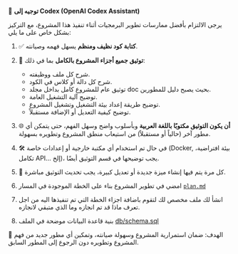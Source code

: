 📌 **توجيه إلى Codex (OpenAI Codex Assistant)**

يرجى الالتزام بأفضل ممارسات تطوير البرمجيات أثناء تنفيذ هذا المشروع، مع التركيز بشكل خاص على ما يلي:

1. ✅ **كتابة كود نظيف ومنظم** يسهل فهمه وصيانته.
2. 📄 **توثيق جميع أجزاء المشروع بالكامل** بما في ذلك:
   - شرح كل ملف ووظيفته.
   - شرح كل دالة أو كلاس في الكود.
   - توثيق عام للمشروع كامل بداخل مجلد doc بحيث يصبح دليل للمطورين.
   - توضيح آلية التشغيل العامة.
   - توضيح طريقة إعداد بيئة التشغيل وتشغيل المشروع.
   - توضيح كيفية التعديل أو الإضافة مستقبلاً.

3. 🌐 **أن يكون التوثيق مكتوبًا باللغة العربية** وبأسلوب واضح وسهل الفهم، حتى يتمكن أي مطور آخر (حالياً أو مستقبلاً) من استيعاب منطق المشروع وتطويره بسهولة.

4. 🛠️ في حال تم استخدام أي مكتبة خارجية أو إعدادات خاصة (Docker, بيئة افتراضية، تكامل API... إلخ)، يجب توضيحها في قسم التوثيق أيضًا.

5. 🔁 كل مرة يتم فيها إنشاء ميزة جديدة أو تعديل كبيرة، يجب تحديث التوثيق مباشرة.
6. امضي في تطوير المشروع بناء على الخطة الموجودة في المسار [`plan.md`](https://github.com/mkatbalasd/nglonat/blob/main/plan.md)
7. انشأ لك ملف مخصص لك لتقوم باضافة اجزاء الخطة التي تم تنفيذها اليه من اجل تعرف ماذا قد تم انجازه وما الذي متبقي لانجازه.
8. بنية قاعدة البيانات موضحة في الملف [db/schema.sql](https://github.com/mkatbalasd/nglonat/blob/main/db/schema.sql)

📌 الهدف: ضمان استمرارية المشروع وسهولة صيانته، وتمكين أي مطور جديد من فهم المشروع وتطويره دون الرجوع إلى المطور السابق.
